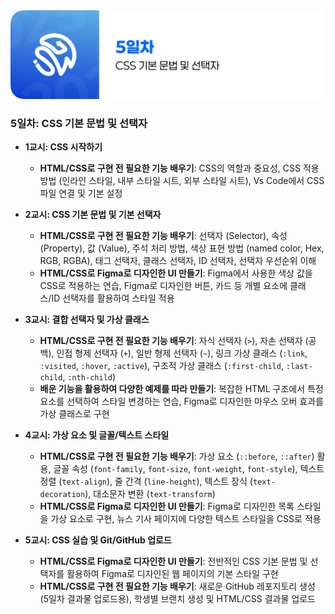 <img src="./header.png" />

### 5일차: CSS 기본 문법 및 선택자

- **1교시: CSS 시작하기**

  - **HTML/CSS로 구현 전 필요한 기능 배우기**: CSS의 역할과 중요성, CSS 적용 방법 (인라인 스타일, 내부 스타일 시트, 외부 스타일 시트), Vs Code에서 CSS 파일 연결 및 기본 설정

- **2교시: CSS 기본 문법 및 기본 선택자**

  - **HTML/CSS로 구현 전 필요한 기능 배우기**: 선택자 (Selector), 속성 (Property), 값 (Value), 주석 처리 방법, 색상 표현 방법 (named color, Hex, RGB, RGBA), 태그 선택자, 클래스 선택자, ID 선택자, 선택자 우선순위 이해
  - **HTML/CSS로 Figma로 디자인한 UI 만들기**: Figma에서 사용한 색상 값을 CSS로 적용하는 연습, Figma로 디자인한 버튼, 카드 등 개별 요소에 클래스/ID 선택자를 활용하여 스타일 적용

- **3교시: 결합 선택자 및 가상 클래스**

  - **HTML/CSS로 구현 전 필요한 기능 배우기**: 자식 선택자 (`>`), 자손 선택자 (공백), 인접 형제 선택자 (`+`), 일반 형제 선택자 (`~`), 링크 가상 클래스 (`:link`, `:visited`, `:hover`, `:active`), 구조적 가상 클래스 (`:first-child`, `:last-child`, `:nth-child`)
  - **배운 기능을 활용하여 다양한 예제를 따라 만들기**: 복잡한 HTML 구조에서 특정 요소를 선택하여 스타일 변경하는 연습, Figma로 디자인한 마우스 오버 효과를 가상 클래스로 구현

- **4교시: 가상 요소 및 글꼴/텍스트 스타일**

  - **HTML/CSS로 구현 전 필요한 기능 배우기**: 가상 요소 (`::before`, `::after`) 활용, 글꼴 속성 (`font-family`, `font-size`, `font-weight`, `font-style`), 텍스트 정렬 (`text-align`), 줄 간격 (`line-height`), 텍스트 장식 (`text-decoration`), 대소문자 변환 (`text-transform`)
  - **HTML/CSS로 Figma로 디자인한 UI 만들기**: Figma로 디자인한 목록 스타일을 가상 요소로 구현, 뉴스 기사 페이지에 다양한 텍스트 스타일을 CSS로 적용

- **5교시: CSS 실습 및 Git/GitHub 업로드**

  - **HTML/CSS로 Figma로 디자인한 UI 만들기**: 전반적인 CSS 기본 문법 및 선택자를 활용하여 Figma로 디자인된 웹 페이지의 기본 스타일 구현
  - **HTML/CSS로 구현 전 필요한 기능 배우기**: 새로운 GitHub 레포지토리 생성 (5일차 결과물 업로드용), 학생별 브랜치 생성 및 HTML/CSS 결과물 업로드
